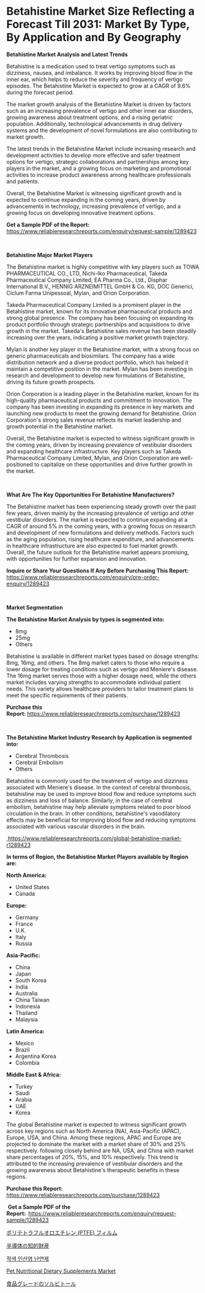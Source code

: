 <p><h1>Betahistine Market Size Reflecting a Forecast Till 2031: Market By Type, By Application and By Geography</h1></p><p><strong>Betahistine Market Analysis and Latest Trends</strong></p>
<p><p>Betahistine is a medication used to treat vertigo symptoms such as dizziness, nausea, and imbalance. It works by improving blood flow in the inner ear, which helps to reduce the severity and frequency of vertigo episodes. The Betahistine Market is expected to grow at a CAGR of 9.6% during the forecast period.</p><p>The market growth analysis of the Betahistine Market is driven by factors such as an increasing prevalence of vertigo and other inner ear disorders, growing awareness about treatment options, and a rising geriatric population. Additionally, technological advancements in drug delivery systems and the development of novel formulations are also contributing to market growth.</p><p>The latest trends in the Betahistine Market include increasing research and development activities to develop more effective and safer treatment options for vertigo, strategic collaborations and partnerships among key players in the market, and a growing focus on marketing and promotional activities to increase product awareness among healthcare professionals and patients.</p><p>Overall, the Betahistine Market is witnessing significant growth and is expected to continue expanding in the coming years, driven by advancements in technology, increasing prevalence of vertigo, and a growing focus on developing innovative treatment options.</p></p>
<p><strong>Get a Sample PDF of the Report:&nbsp;</strong> <a href="https://www.reliableresearchreports.com/enquiry/request-sample/1289423">https://www.reliableresearchreports.com/enquiry/request-sample/1289423</a></p>
<p>&nbsp;</p>
<p><strong>Betahistine Major Market Players</strong></p>
<p><p>The Betahistine market is highly competitive with key players such as TOWA PHARMACEUTICAL CO., LTD, Nichi-Iko Pharmaceutical, Takeda Pharmaceutical Company Limited, EA Pharma Co., Ltd., Disphar International B.V., HENNIG ARZNEIMITTEL GmbH & Co. KG, DOC Generici, Ciclum Farma Unipessoal, Mylan, and Orion Corporation.</p><p>Takeda Pharmaceutical Company Limited is a prominent player in the Betahistine market, known for its innovative pharmaceutical products and strong global presence. The company has been focusing on expanding its product portfolio through strategic partnerships and acquisitions to drive growth in the market. Takeda's Betahistine sales revenue has been steadily increasing over the years, indicating a positive market growth trajectory.</p><p>Mylan is another key player in the Betahistine market, with a strong focus on generic pharmaceuticals and biosimilars. The company has a wide distribution network and a diverse product portfolio, which has helped it maintain a competitive position in the market. Mylan has been investing in research and development to develop new formulations of Betahistine, driving its future growth prospects.</p><p>Orion Corporation is a leading player in the Betahistine market, known for its high-quality pharmaceutical products and commitment to innovation. The company has been investing in expanding its presence in key markets and launching new products to meet the growing demand for Betahistine. Orion Corporation's strong sales revenue reflects its market leadership and growth potential in the Betahistine market.</p><p>Overall, the Betahistine market is expected to witness significant growth in the coming years, driven by increasing prevalence of vestibular disorders and expanding healthcare infrastructure. Key players such as Takeda Pharmaceutical Company Limited, Mylan, and Orion Corporation are well-positioned to capitalize on these opportunities and drive further growth in the market.</p></p>
<p>&nbsp;</p>
<p><strong>What Are The Key Opportunities For Betahistine Manufacturers?</strong></p>
<p><p>The Betahistine market has been experiencing steady growth over the past few years, driven mainly by the increasing prevalence of vertigo and other vestibular disorders. The market is expected to continue expanding at a CAGR of around 5% in the coming years, with a growing focus on research and development of new formulations and delivery methods. Factors such as the aging population, rising healthcare expenditure, and advancements in healthcare infrastructure are also expected to fuel market growth. Overall, the future outlook for the Betahistine market appears promising, with opportunities for further expansion and innovation.</p></p>
<p><strong>Inquire or Share Your Questions If Any Before Purchasing This Report:</strong> <a href="https://www.reliableresearchreports.com/enquiry/pre-order-enquiry/1289423">https://www.reliableresearchreports.com/enquiry/pre-order-enquiry/1289423</a></p>
<p>&nbsp;</p>
<p><strong>Market Segmentation</strong></p>
<p><strong>The Betahistine Market Analysis by types is segmented into:</strong></p>
<p><ul><li>8mg</li><li>25mg</li><li>Others</li></ul></p>
<p><p>Betahistine is available in different market types based on dosage strengths: 8mg, 16mg, and others. The 8mg market caters to those who require a lower dosage for treating conditions such as vertigo and Meniere's disease. The 16mg market serves those with a higher dosage need, while the others market includes varying strengths to accommodate individual patient needs. This variety allows healthcare providers to tailor treatment plans to meet the specific requirements of their patients.</p></p>
<p><strong>Purchase this Report:&nbsp;</strong><a href="https://www.reliableresearchreports.com/purchase/1289423">https://www.reliableresearchreports.com/purchase/1289423</a></p>
<p>&nbsp;</p>
<p><strong>The Betahistine Market Industry Research by Application is segmented into:</strong></p>
<p><ul><li>Cerebral Thrombosis</li><li>Cerebral Embolism</li><li>Others</li></ul></p>
<p><p>Betahistine is commonly used for the treatment of vertigo and dizziness associated with Meniere's disease. In the context of cerebral thrombosis, betahistine may be used to improve blood flow and reduce symptoms such as dizziness and loss of balance. Similarly, in the case of cerebral embolism, betahistine may help alleviate symptoms related to poor blood circulation in the brain. In other conditions, betahistine's vasodilatory effects may be beneficial for improving blood flow and reducing symptoms associated with various vascular disorders in the brain.</p></p>
<p><a href="https://www.reliableresearchreports.com/global-betahistine-market-r1289423">&nbsp;https://www.reliableresearchreports.com/global-betahistine-market-r1289423</a></p>
<p><strong>In terms of Region, the Betahistine Market Players available by Region are:</strong></p>
<p>
    <p> <strong> North America: </strong>
        <ul>
            <li>United States</li>
            <li>Canada</li>
        </ul>
        </p> 
    <p> <strong> Europe: </strong>
        <ul>
            <li>Germany</li>
            <li>France</li>
            <li>U.K.</li>
            <li>Italy</li>
            <li>Russia</li>
        </ul>
        </p> 
    <p> <strong> Asia-Pacific: </strong>
        <ul>
            <li>China</li>
            <li>Japan</li>
            <li>South Korea</li>
            <li>India</li>
            <li>Australia</li>
            <li>China Taiwan</li>
            <li>Indonesia</li>
            <li>Thailand</li>
            <li>Malaysia</li>
        </ul>
        </p> 
    <p> <strong> Latin America: </strong>
        <ul>
            <li>Mexico</li>
            <li>Brazil</li>
            <li>Argentina Korea</li>
            <li>Colombia</li>
        </ul>
        </p> 
    <p> <strong> Middle East & Africa: </strong>
        <ul>
            <li>Turkey</li>
            <li>Saudi</li>
            <li>Arabia</li>
            <li>UAE</li>
            <li>Korea</li>
        </ul>
    </p>
    </p>
<p><p>The global Betahistine market is expected to witness significant growth across key regions such as North America (NA), Asia-Pacific (APAC), Europe, USA, and China. Among these regions, APAC and Europe are projected to dominate the market with a market share of 30% and 25% respectively. following closely behind are NA, USA, and China with market share percentages of 20%, 15%, and 10% respectively. This trend is attributed to the increasing prevalence of vestibular disorders and the growing awareness about Betahistine's therapeutic benefits in these regions.</p></p>
<p><strong>Purchase this Report: </strong><a href="https://www.reliableresearchreports.com/purchase/1289423">https://www.reliableresearchreports.com/purchase/1289423</a></p>
<p>&nbsp;<strong>Get a Sample PDF of the Report:&nbsp;&nbsp;</strong><a href="https://www.reliableresearchreports.com/enquiry/request-sample/1289423">https://www.reliableresearchreports.com/enquiry/request-sample/1289423</a></p>
<p><strong></strong></p>
<p><p><a href="https://medium.com/@qyzhmeiu47/%E3%83%9D%E3%83%AA%E3%83%86%E3%83%88%E3%83%A9%E3%83%95%E3%83%AB%E3%82%AA%E3%83%AD%E3%82%A8%E3%83%81%E3%83%AC%E3%83%B3-ptfe-%E3%83%95%E3%82%A3%E3%83%AB%E3%83%A0%E5%B8%82%E5%A0%B4%E3%81%AE%E5%8B%95%E5%90%91%E3%81%A8%E5%88%86%E6%9E%90-%E5%B0%86%E6%9D%A5%E3%81%AE%E6%88%90%E9%95%B7%E3%81%AE%E6%A9%9F%E4%BC%9A%E3%81%A8%E8%AA%B2%E9%A1%8C-2024%E5%B9%B4-2031%E5%B9%B4-806bbfc9ab29">ポリテトラフルオロエチレン (PTFE) フィルム</a></p><p><a href="https://medium.com/@brucenichols644/%E5%8D%8A%E5%B0%8E%E4%BD%93%E7%9F%A5%E7%9A%84%E8%B2%A1%E7%94%A3%E5%B8%82%E5%A0%B4%E3%82%B7%E3%82%A7%E3%82%A2-%E5%B8%82%E5%A0%B4%E5%88%86%E6%9E%90-%E6%88%90%E9%95%B7%E3%83%88%E3%83%AC%E3%83%B3%E3%83%89-%E4%BA%88%E6%B8%AC-2024%E5%B9%B4-2031%E5%B9%B4-%E6%9C%9F%E9%96%93-i-ccedil-in-186df92d8c60">半導体の知的財産</a></p><p><a href="https://medium.com/@shushayarefayne_72278/%EC%A0%81%EC%9D%B8-%EC%9D%B8-%ED%99%94-%EB%A6%AC-%EC%95%84-%ED%99%94-%EC%B0%A8-%EC%97%BC-%EC%A7%80-%EB%A0%A5-%EC%8B%9C-%EC%9E%A5-%EC%A0%90-%EB%B0%8F-%EC%8B%9C-%EC%9E%A5-%EB%B6%84-%EC%84%9D-%EC%84%B1-%EC%9E%AC-%ED%9A%A8%EA%B3%BC-amp-%EC%98%88-%EC%B8%A1-%ED%95%98%EB%8A%94-%EC%8B%9C-%EA%B0%84-%EB%8F%99%EC%95%88-%EA%B9%8C-%EC%A7%80-2024-2031-955847df103e">적색 인산염 난연제</a></p><p><a href="https://issuu.com/reportprime-2/docs/pet-nutritional-dietary-supplements-market-size-20">Pet Nutritional Dietary Supplements Market</a></p><p><a href="https://github.com/KenyonJohns/Market-Research-Report-List-1/blob/main/8397493117460.md">食品グレードのソルビトール</a></p></p>